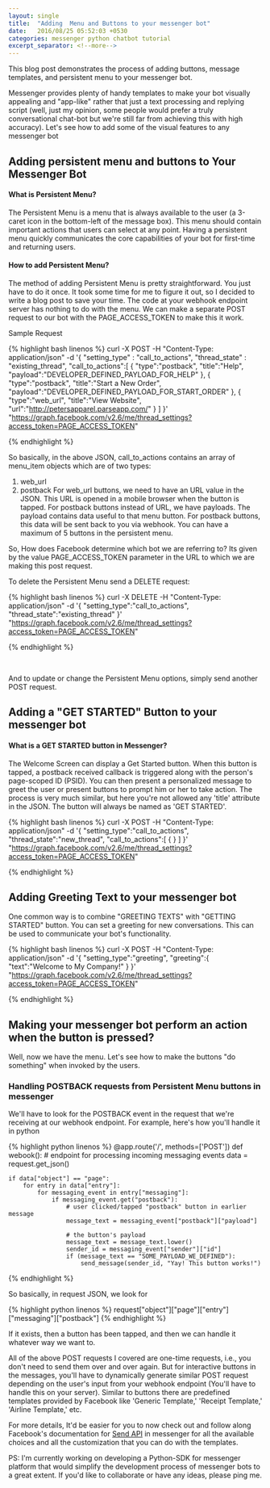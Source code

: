 ```yaml
---
layout: single
title:  "Adding  Menu and Buttons to your messenger bot"
date:   2016/08/25 05:52:03 +0530
categories: messenger python chatbot tutorial
excerpt_separator: <!--more-->
---
```


This blog post demonstrates the process of adding buttons, message templates, and persistent menu to your messenger bot.
 <!--more-->
Messenger provides plenty of handy templates to make your bot visually appealing and "app-like" rather that just a text processing and replying script (well, just my opinion, some people would prefer a truly conversational chat-bot but we're still far from achieving this with high accuracy).
Let's see how to add some of the visual features to any messenger bot

<h2>Adding persistent menu and buttons to Your Messenger Bot</h2>

<h4>What is Persistent Menu?</h4>

The Persistent Menu is a menu that is always available to the user (a 3-caret icon in the bottom-left of the message box). This menu should <!--more Keep on reading!-->contain important actions that users can select at any point. Having a persistent menu quickly communicates the core capabilities of your bot for first-time and returning users.

<h4>How to add Persistent Menu?</h4>

The method of adding Persistent Menu is pretty straightforward. You just have to do it once. It took some time for me to figure it out, so I decided to write a blog post to save your time. The code at your webhook endpoint server has nothing to do with the menu. We can make a separate POST request to our bot with the PAGE_ACCESS_TOKEN to make this it work.

Sample Request

{% highlight bash linenos %}
curl -X POST -H "Content-Type: application/json" -d '{
 "setting_type" : "call_to_actions",
 "thread_state" : "existing_thread",
 "call_to_actions":[
 {
 "type":"postback",
 "title":"Help",
 "payload":"DEVELOPER_DEFINED_PAYLOAD_FOR_HELP"
 },
 {
 "type":"postback",
 "title":"Start a New Order",
 "payload":"DEVELOPER_DEFINED_PAYLOAD_FOR_START_ORDER"
 },
 {
 "type":"web_url",
 "title":"View Website",
 "url":"http://petersapparel.parseapp.com/"
 }
 ]
 }' "https://graph.facebook.com/v2.6/me/thread_settings?access_token=PAGE_ACCESS_TOKEN"

{% endhighlight %}

So basically, in the above JSON, call_to_actions contains an array of menu_item objects which are of two types:
1. web_url
2. postback
For web_url buttons, we need to have an URL value in the JSON. This URL is opened in a mobile browser when the button is tapped.
For postback buttons instead of URL, we have payloads. The payload contains data useful to that menu button. For postback buttons, this data will be sent back to you via webhook.
You can have a maximum of 5 buttons in the persistent menu.

So, How does Facebook determine which bot we are referring to? Its given by the value PAGE_ACCESS_TOKEN parameter in the URL to which we are making this post request.

To delete the Persistent Menu send a DELETE request:

{% highlight bash linenos %}
 curl -X DELETE -H "Content-Type: application/json" -d '{
 "setting_type":"call_to_actions",
 "thread_state":"existing_thread"
 }' "https://graph.facebook.com/v2.6/me/thread_settings?access_token=PAGE_ACCESS_TOKEN"

{% endhighlight %}

&nbsp;

And to update or change the Persistent Menu options, simply send another POST request.

<h2>Adding a "GET STARTED" Button to your messenger bot</h2>

<h4>What is a GET STARTED button in Messenger?</h4>

The Welcome Screen can display a Get Started button. When this button is tapped, a postback received callback is triggered along with the person's page-scoped ID (PSID). You can then present a personalized message to greet the user or present buttons to prompt him or her to take action.
The process is very much similar, but here you're not allowed any 'title' attribute in the JSON. The button will always be named as 'GET STARTED'.

{% highlight bash linenos %}
curl -X POST -H "Content-Type: application/json" -d '{
                       "setting_type":"call_to_actions",
                       "thread_state":"new_thread",
                       "call_to_actions":[
                                             { }
]
}' "https://graph.facebook.com/v2.6/me/thread_settings?access_token=PAGE_ACCESS_TOKEN" 

{% endhighlight %} 

<h2>Adding Greeting Text to your messenger bot</h2>

One common way is to combine "GREETING TEXTS" with "GETTING STARTED" button. You can set a greeting for new conversations. This can be used to communicate your bot's functionality.

{% highlight bash linenos %}
curl -X POST -H "Content-Type: application/json" -d '{
                       "setting_type":"greeting",
                       "greeting":{
                                     "text":"Welcome to My Company!"
                             }
}' "https://graph.facebook.com/v2.6/me/thread_settings?access_token=PAGE_ACCESS_TOKEN"

{% endhighlight %} 

<h2>Making your messenger bot perform an action when the button is pressed?</h2>

Well, now we have the menu. Let's see how to make the buttons "do something" when invoked by the users.

<h3>Handling POSTBACK requests from Persistent Menu buttons in messenger</h3>

We'll have to look for the POSTBACK event in the request that we're receiving at our webhook endpoint. For example, here's how you'll handle it in python

{% highlight python linenos %}
@app.route('/', methods=['POST'])
def webook():
	# endpoint for processing incoming messaging events
	data = request.get_json()

	if data["object"] == "page":
		for entry in data["entry"]:
			for messaging_event in entry["messaging"]:
				if messaging_event.get("postback"):
					# user clicked/tapped "postback" button in earlier message
					message_text = messaging_event["postback"]["payload"]
					
					# the button's payload
					message_text = message_text.lower()
					sender_id = messaging_event["sender"]["id"]
					if (message_text == "SOME_PAYLOAD_WE_DEFINED"):
						send_message(sender_id, "Yay! This button works!")
{% endhighlight %} 

So basically, in request JSON, we look for

{% highlight python linenos %}
request["object"]["page"]["entry"]["messaging"]["postback"]
{% endhighlight %} 

If it exists, then a button has been tapped, and then we can handle it whatever way we want to.

All of the above POST requests I covered are one-time requests, i.e., you don't need to send them over and over again. But for interactive buttons in the messages, you'll have to dynamically generate similar POST request depending on the user's input from your webhook endpoint (You'll have to handle this on your server).
Similar to buttons there are predefined templates provided by Facebook like 'Generic Template,' 'Receipt Template,' 'Airline Template,' etc.

For more details, It'd be easier for you to now check out and follow along Facebook's documentation for <a href="https://developers.facebook.com/docs/messenger-platform/send-api-reference">Send API</a> in messenger for all the available choices and all the customization that you can do with the templates.

PS: I'm currently working on developing a Python-SDK for messenger platform that would simplify the development process of messenger bots to a great extent. If you'd like to collaborate or have any ideas, please ping me.